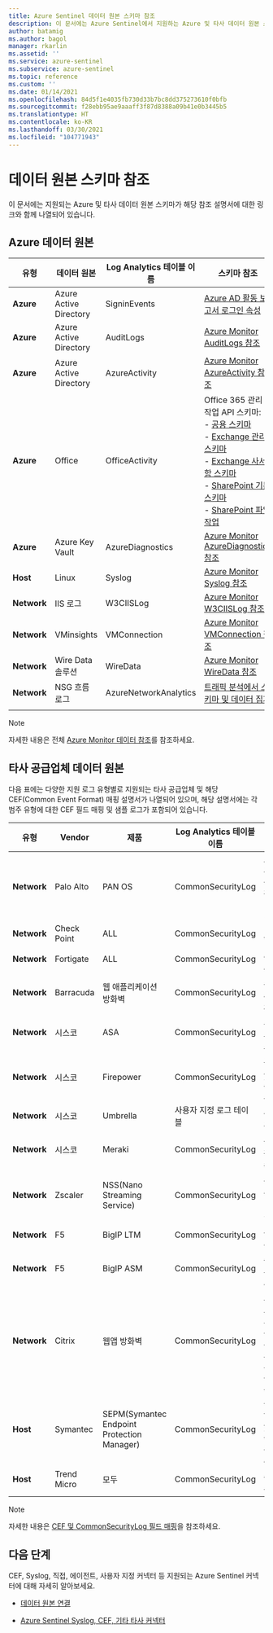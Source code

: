 ```yaml
---
title: Azure Sentinel 데이터 원본 스키마 참조
description: 이 문서에는 Azure Sentinel에서 지원하는 Azure 및 타사 데이터 원본 스키마가 해당 참조 설명서에 대한 링크와 함께 나열되어 있습니다.
author: batamig
ms.author: bagol
manager: rkarlin
ms.assetid: ''
ms.service: azure-sentinel
ms.subservice: azure-sentinel
ms.topic: reference
ms.custom: ''
ms.date: 01/14/2021
ms.openlocfilehash: 84d5f1e4035fb730d33b7bc8dd375273610f0bfb
ms.sourcegitcommit: f28ebb95ae9aaaff3f87d8388a09b41e0b3445b5
ms.translationtype: HT
ms.contentlocale: ko-KR
ms.lasthandoff: 03/30/2021
ms.locfileid: "104771943"
---
```

# <a name="data-source-schema-reference"></a>데이터 원본 스키마 참조

이 문서에는 지원되는 Azure 및 타사 데이터 원본 스키마가 해당 참조 설명서에 대한 링크와 함께 나열되어 있습니다.

## <a name="azure-data-sources"></a>Azure 데이터 원본

| 유형                             | 데이터 원본             | Log Analytics 테이블 이름 | 스키마 참조 |
| -------------------------------- | ---------------------- | ---------------------- | ---------------- |
| **Azure**                            | Azure Active Directory | SigninEvents           | [Azure AD 활동 보고서 로그인 속성](/graph/api/resources/signin#properties) |
| **Azure**                            | Azure Active Directory | AuditLogs              | [Azure Monitor AuditLogs 참조](/azure/azure-monitor/reference/tables/auditlogs) |
| **Azure**                            | Azure Active Directory | AzureActivity          | [Azure Monitor AzureActivity 참조](/azure/azure-monitor/reference/tables/azureactivity) |
| **Azure**                            | Office                 | OfficeActivity         | Office 365 관리 작업 API 스키마: <br>- [공용 스키마 ](/office/office-365-management-api/office-365-management-activity-api-schema#common-schema)   <br>- [Exchange 관리 스키마 ](/office/office-365-management-api/office-365-management-activity-api-schema#exchange-admin-schema) <br>- [Exchange 사서함 스키마](/office/office-365-management-api/office-365-management-activity-api-schema#exchange-mailbox-schema)  <br>- [SharePoint 기본 스키마](/office/office-365-management-api/office-365-management-activity-api-schema#sharepoint-base-schema)   <br>- [SharePoint 파일 작업](/office/office-365-management-api/office-365-management-activity-api-schema#sharepoint-file-operations) |
| **Azure**                            | Azure Key Vault         | AzureDiagnostics       | [Azure Monitor AzureDiagnostics 참조](/azure/azure-monitor/reference/tables/azurediagnostics) |
| **Host**                             | Linux                  | Syslog                 | [Azure Monitor Syslog 참조](/azure/azure-monitor/reference/tables/syslog) |
| **Network**                          | IIS 로그               | W3CIISLog              | [Azure Monitor W3CIISLog 참조](/azure/azure-monitor/reference/tables/w3ciislog) |
| **Network**                          | VMinsights             | VMConnection           | [Azure Monitor VMConnection 참조](/azure/azure-monitor/reference/tables/vmconnection) |
| **Network**                          | Wire Data 솔루션     | WireData               | [Azure Monitor WireData 참조](/azure/azure-monitor/reference/tables/wiredata) |
| **Network**                          | NSG 흐름 로그          | AzureNetworkAnalytics  | [트래픽 분석에서 스키마 및 데이터 집계](../network-watcher/traffic-analytics-schema.md) |
| | | | |

> [!NOTE]
> 자세한 내용은 전체 [Azure Monitor 데이터 참조](/azure/azure-monitor/reference/)를 참조하세요.
>
## <a name="3rd-party-vendor-data-sources"></a>타사 공급업체 데이터 원본

다음 표에는 다양한 지원 로그 유형별로 지원되는 타사 공급업체 및 해당 CEF(Common Event Format) 매핑 설명서가 나열되어 있으며, 해당 설명서에는 각 범주 유형에 대한 CEF 필드 매핑 및 샘플 로그가 포함되어 있습니다.

| 유형 |    Vendor |    제품 | Log Analytics 테이블 이름 | CEF 필드 매핑 참조  |
| ----- | ----- | ----- | ----- |----- |
| **Network** | Palo Alto   | PAN OS    | CommonSecurityLog |   [PAN-OS 9.0 Common Event Format 통합 가이드](https://docs.paloaltonetworks.com/content/dam/techdocs/en_US/pdf/cef/pan-os-90-cef-configuration-guide.pdf)(*CEF - 스타일 로그 형식* 검색) |
| **Network** | Check Point  |ALL   | CommonSecurityLog | [로그 필드 설명](https://supportcenter.checkpoint.com/supportcenter/portal?eventSubmit_doGoviewsolutiondetails=&solutionid=sk109795)       |
| **Network** | Fortigate   | ALL   | CommonSecurityLog | [로그 스키마 구조](https://docs.fortinet.com/document/fortigate/6.2.3/fortios-log-message-reference/738142/log-schema-structure)         |
| **Network** | Barracuda | 웹 애플리케이션 방화벽 |  CommonSecurityLog   | [Syslog 및 기타 로그를 구성하는 방법](https://campus.barracuda.com/product/webapplicationfirewall/doc/4259935/how-to-configure-syslog-and-other-logs/)  |
| **Network** | 시스코 | ASA | CommonSecurityLog | [Cisco ASA 시리즈 Syslog 메시지](https://www.cisco.com/c/en/us/td/docs/security/asa/syslog/b_syslog/about.html)    |
| **Network** | 시스코 | Firepower   | CommonSecurityLog | [Cisco Firepower 위협 방어 Syslog 메시지](https://www.cisco.com/c/en/us/td/docs/security/firepower/Syslogs/b_fptd_syslog_guide.pdf)    |
| **Network** | 시스코   | Umbrella  | 사용자 지정 로그 테이블  | [로그 형식 및 버전 관리](https://docs.umbrella.com/deployment-umbrella/docs/log-formats-and-versioning)   |
| **Network**   | 시스코 | Meraki    | CommonSecurityLog |   [Syslog 이벤트 유형 및 로그 예제](https://documentation.meraki.com/zGeneral_Administration/Monitoring_and_Reporting/Syslog_Event_Types_and_Log_Samples)    |
| **Network**   | Zscaler | NSS(Nano Streaming Service)|   CommonSecurityLog | [NSS 피드 형식 지정](https://help.zscaler.com/zia/documentation-knowledgebase/analytics/nss/nss-feeds/formatting-nss-feeds)(웹, 방화벽, DNS, 터널 로그에만 해당) |
| **Network**   |F5 | BigIP LTM|    CommonSecurityLog|  [이벤트 메시지 및 공격 유형](https://techdocs.f5.com/kb/en-us/products/big-ip_ltm/manuals/product/bigip-external-monitoring-implementations-13-0-0/15.html)  |
| **Network** | F5  | BigIP ASM|    CommonSecurityLog|  [로깅 애플리케이션 보안 이벤트](https://techdocs.f5.com/kb/en-us/products/big-ip_asm/manuals/product/asm-implementations-13-1-0/14.html)                                                           |
| **Network** | Citrix  |웹앱 방화벽   | CommonSecurityLog|    [애플리케이션 방화벽에서 CEF(Common Event Format) 로깅 지원](https://support.citrix.com/article/CTX136146) <br>  [NetScaler 12.0 Syslog 메시지 참조](https://developer-docs.citrix.com/projects/netscaler-syslog-message-reference/en/12.0/)   |
|**Host** |Symantec | SEPM(Symantec Endpoint Protection Manager) | CommonSecurityLog|[Endpoint Protection Manager에 대한 외부 로깅 설정 및 로그 이벤트 심각도 수준](https://support.symantec.com/us/en/article.tech171741.html)|
|**Host** |Trend Micro |모두 |CommonSecurityLog | [Syslog 콘텐츠 매핑 - CEF](https://docs.trendmicro.com/en-us/enterprise/control-manager-70/appendices/syslog-mapping-cef.aspx) |
| | | | | |

> [!NOTE]
> 자세한 내용은 [CEF 및 CommonSecurityLog 필드 매핑](cef-name-mapping.md)을 참조하세요.
> 
## <a name="next-steps"></a>다음 단계

CEF, Syslog, 직접, 에이전트, 사용자 지정 커넥터 등 지원되는 Azure Sentinel 커넥터에 대해 자세히 알아보세요.

- [데이터 원본 연결](connect-data-sources.md)

- [Azure Sentinel Syslog, CEF, 기타 타사 커넥터](https://techcommunity.microsoft.com/t5/azure-sentinel/azure-sentinel-syslog-cef-and-other-3rd-party-connectors-grand/ba-p/803891)